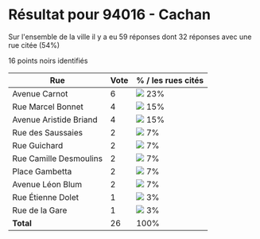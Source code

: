 # Résultat pour 94016 - Cachan

Sur l'ensemble de la ville il y a eu 59 réponses dont 32 réponses avec une rue citée (54%)

16 points noirs identifiés

| Rue | Vote | % / les rues cités|
|-----|------|-------------------|
| Avenue Carnot | 6 | <img src="../../img/bar_23.gif" />&nbsp;23%|
| Rue Marcel Bonnet | 4 | <img src="../../img/bar_15.gif" />&nbsp;15%|
| Avenue Aristide Briand | 4 | <img src="../../img/bar_15.gif" />&nbsp;15%|
| Rue des Saussaies | 2 | <img src="../../img/bar_7.gif" />&nbsp;7%|
| Rue Guichard | 2 | <img src="../../img/bar_7.gif" />&nbsp;7%|
| Rue Camille Desmoulins | 2 | <img src="../../img/bar_7.gif" />&nbsp;7%|
| Place Gambetta | 2 | <img src="../../img/bar_7.gif" />&nbsp;7%|
| Avenue Léon Blum | 2 | <img src="../../img/bar_7.gif" />&nbsp;7%|
| Rue Étienne Dolet | 1 | <img src="../../img/bar_3.gif" />&nbsp;3%|
| Rue de la Gare | 1 | <img src="../../img/bar_3.gif" />&nbsp;3%|
| **Total** | 26 | 100%|
